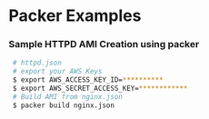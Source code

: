 # Packer Examples

### Sample HTTPD AMI Creation using packer
```bash
 # httpd.json
 # export your AWS Keys
 $ export AWS_ACCESS_KEY_ID=**********
 $ export AWS_SECRET_ACCESS_KEY=************
 # Build AMI from nginx.json
 $ packer build nginx.json
```
